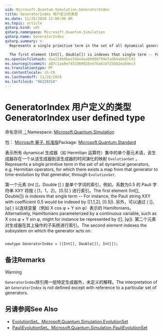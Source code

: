 ```yaml
---
uid: Microsoft.Quantum.Simulation.GeneratorIndex
title: GeneratorIndex 用户定义的类型
ms.date: 11/25/2020 12:00:00 AM
ms.topic: article
qsharp.kind: udt
qsharp.namespace: Microsoft.Quantum.Simulation
qsharp.name: GeneratorIndex
qsharp.summary: >-
  Represents a single primitive term in the set of all dynamical generators, e.g. Hermitian operators, for which there exists a map from that generator to time-evolution by that generator, through `EvolutionSet`.

  The first element (Int[], Double[]) is indexes that single term -- For instance, the Pauli string XXY with coefficient 0.5 would be indexed by ([1,1,2], [0.5]). Alternatively, Hamiltonians parameterized by a continuous variable, such as X cos φ + Y sin φ, might for instance be represented by ([], [φ]). The second element indexes the subsystem on which the generator acts on.
ms.openlocfilehash: dae23db9bee34be4aa99d96799efad64a66d7193
ms.sourcegitcommit: a87c1aa8e7453360025e47ba614f25b02ea84ec3
ms.translationtype: MT
ms.contentlocale: zh-CN
ms.lasthandoff: 11/26/2020
ms.locfileid: "96229318"
---
```

# <a name="generatorindex-user-defined-type"></a><span data-ttu-id="76bbd-102">GeneratorIndex 用户定义的类型</span><span class="sxs-lookup"><span data-stu-id="76bbd-102">GeneratorIndex user defined type</span></span>

<span data-ttu-id="76bbd-103">命名空间 [：](xref:Microsoft.Quantum.Simulation)</span><span class="sxs-lookup"><span data-stu-id="76bbd-103">Namespace: [Microsoft.Quantum.Simulation](xref:Microsoft.Quantum.Simulation)</span></span>

<span data-ttu-id="76bbd-104">包： [Microsoft 量子. 标准版](https://nuget.org/packages/Microsoft.Quantum.Standard)</span><span class="sxs-lookup"><span data-stu-id="76bbd-104">Package: [Microsoft.Quantum.Standard](https://nuget.org/packages/Microsoft.Quantum.Standard)</span></span>


<span data-ttu-id="76bbd-105">表示所有 dynamical 生成器（如 Hermitian 运算符）集中的单个基元术语，该生成器存在一个从该生成器到该生成器的时间演化的映射 `EvolutionSet` 。</span><span class="sxs-lookup"><span data-stu-id="76bbd-105">Represents a single primitive term in the set of all dynamical generators, e.g. Hermitian operators, for which there exists a map from that generator to time-evolution by that generator, through `EvolutionSet`.</span></span>

<span data-ttu-id="76bbd-106">第一个元素 (Int []，Double [] ) 是单个字词的索引，例如，系数为0.5 的 Pauli 字符串 XXY 将按 ( [1，1，2]，[0.5] ) 进行索引。</span><span class="sxs-lookup"><span data-stu-id="76bbd-106">The first element (Int[], Double[]) is indexes that single term -- For instance, the Pauli string XXY with coefficient 0.5 would be indexed by ([1,1,2], [0.5]).</span></span> <span data-ttu-id="76bbd-107">另外，可以通过 ( []、[φ] ) 以连续变量（例如 X cos φ + Y sin φ）表示的 Hamiltonians。</span><span class="sxs-lookup"><span data-stu-id="76bbd-107">Alternatively, Hamiltonians parameterized by a continuous variable, such as X cos φ + Y sin φ, might for instance be represented by ([], [φ]).</span></span> <span data-ttu-id="76bbd-108">第二个元素对生成器在其上操作的子系统进行索引。</span><span class="sxs-lookup"><span data-stu-id="76bbd-108">The second element indexes the subsystem on which the generator acts on.</span></span>

```qsharp

newtype GeneratorIndex = ((Int[], Double[]), Int[]);
```



## <a name="remarks"></a><span data-ttu-id="76bbd-109">备注</span><span class="sxs-lookup"><span data-stu-id="76bbd-109">Remarks</span></span>

> [!WARNING]
> <span data-ttu-id="76bbd-110">`GeneratorIndex`除引用一组特定生成器外，未定义的解释。</span><span class="sxs-lookup"><span data-stu-id="76bbd-110">The interpretation of an `GeneratorIndex` is not defined except with reference to a particular set of generators.</span></span>

## <a name="see-also"></a><span data-ttu-id="76bbd-111">另请参阅</span><span class="sxs-lookup"><span data-stu-id="76bbd-111">See Also</span></span>

- [<span data-ttu-id="76bbd-112">EvolutionSet。</span><span class="sxs-lookup"><span data-stu-id="76bbd-112">Microsoft.Quantum.Simulation.EvolutionSet</span></span>](xref:Microsoft.Quantum.Simulation.EvolutionSet)
- [<span data-ttu-id="76bbd-113">PauliEvolutionSet。</span><span class="sxs-lookup"><span data-stu-id="76bbd-113">Microsoft.Quantum.Simulation.PauliEvolutionSet</span></span>](xref:Microsoft.Quantum.Simulation.PauliEvolutionSet)